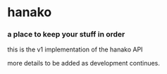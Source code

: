 # hanako

### a place to keep your stuff in order

this is the v1 implementation of the hanako API

more details to be added as development continues.